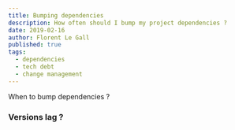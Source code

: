 ```yaml
---
title: Bumping dependencies
description: How often should I bump my project dependencies ?
date: 2019-02-16
author: Florent Le Gall
published: true
tags:
  - dependencies
  - tech debt
  - change management
---
```


When to bump dependencies ?

### Versions lag ?
